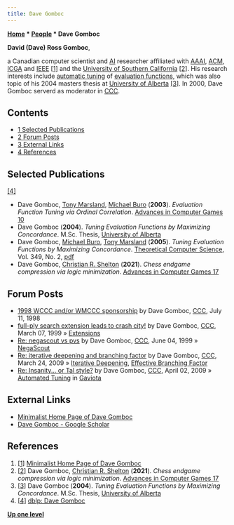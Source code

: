 ```yaml
---
title: Dave Gomboc
---
```

**[Home](Home "Home") * [People](People "People") * Dave Gomboc**

**David (Dave) Ross Gomboc**,

a Canadian computer scientist and [AI](Artificial_Intelligence "Artificial Intelligence") researcher affiliated with [AAAI](AAAI "AAAI"), [ACM](ACM "ACM"), [ICGA](ICGA "ICGA") and [IEEE](IEEE "IEEE") <a id="cite-note-1" href="#cite-ref-1">[1]</a> and the [University of Southern California](University_of_Southern_California "University of Southern California") <a id="cite-note-2" href="#cite-ref-2">[2]</a>. His research interests include [automatic tuning](Automated_Tuning "Automated Tuning") of [evaluation functions](Evaluation "Evaluation"), which was also topic of his 2004 masters thesis at [University of Alberta](University_of_Alberta "University of Alberta") <a id="cite-note-3" href="#cite-ref-3">[3]</a>. In 2000, Dave Gomboc serverd as moderator in [CCC](CCC "CCC").

## Contents

- [1 Selected Publications](#selected-publications)
- [2 Forum Posts](#forum-posts)
- [3 External Links](#external-links)
- [4 References](#references)

## Selected Publications

<a id="cite-note-4" href="#cite-ref-4">[4]</a>

- Dave Gomboc, [Tony Marsland](Tony_Marsland "Tony Marsland"), [Michael Buro](Michael_Buro "Michael Buro") (**2003**). *Evaluation Function Tuning via Ordinal Correlation*. [Advances in Computer Games 10](Advances_in_Computer_Games_10 "Advances in Computer Games 10")
- Dave Gomboc (**2004**). *Tuning Evaluation Functions by Maximizing Concordance*. M.Sc. Thesis, [University of Alberta](University_of_Alberta "University of Alberta")
- Dave Gomboc, [Michael Buro](Michael_Buro "Michael Buro"), [Tony Marsland](Tony_Marsland "Tony Marsland") (**2005**). *Tuning Evaluation Functions by Maximizing Concordance*. [Theoretical Computer Science](https://en.wikipedia.org/wiki/Theoretical_Computer_Science_%28journal%29), Vol. 349, No. 2, [pdf](http://www.cs.ualberta.ca/%7Emburo/ps/tcs-learn.pdf)
- Dave Gomboc, [Christian R. Shelton](index.php?title=Christian_R._Shelton&action=edit&redlink=1 "Christian R. Shelton (page does not exist)") (**2021**). *Chess endgame compression via logic minimization*. [Advances in Computer Games 17](Advances_in_Computer_Games_17 "Advances in Computer Games 17")

## Forum Posts

- [1998 WCCC and/or WMCCC sponsorship](https://www.stmintz.com/ccc/index.php?id=22053) by Dave Gomboc, [CCC](CCC "CCC"), July 11, 1998
- [full-ply search extension leads to crash city!](https://www.stmintz.com/ccc/index.php?id=45304) by Dave Gomboc, [CCC](CCC "CCC"), March 07, 1999 » [Extensions](Extensions "Extensions")
- [Re: negascout vs pvs](https://www.stmintz.com/ccc/index.php?id=54343) by Dave Gomboc, [CCC](CCC "CCC"), June 04, 1999 » [NegaScout](NegaScout "NegaScout")
- [Re: iterative deepening and branching factor](http://www.talkchess.com/forum/viewtopic.php?t=14963&start=27) by Dave Gomboc, [CCC](CCC "CCC"), March 24, 2009 » [Iterative Deepening](Iterative_Deepening "Iterative Deepening"), [Effective Branching Factor](Branching_Factor#EffectiveBranchingFactor "Branching Factor")
- [Re: Insanity... or Tal style?](http://www.talkchess.com/forum/viewtopic.php?t=27266&start=12) by Dave Gomboc, [CCC](CCC "CCC"), April 02, 2009 » [Automated Tuning](Automated_Tuning "Automated Tuning") in [Gaviota](Gaviota "Gaviota")

## External Links

- [Minimalist Home Page of Dave Gomboc](http://www.cs.ucr.edu/~gomboc//)
- [‪Dave Gomboc‬ - ‪Google Scholar‬](https://scholar.google.com/citations?user=xUrivMsAAAAJ&hl=en)

## References

1. <a id="cite-ref-1" href="#cite-note-1">[1]</a> [Minimalist Home Page of Dave Gomboc](http://www.cs.ucr.edu/~gomboc//)
1. <a id="cite-ref-2" href="#cite-note-2">[2]</a> Dave Gomboc, [Christian R. Shelton](index.php?title=Christian_R._Shelton&action=edit&redlink=1 "Christian R. Shelton (page does not exist)") (**2021**). *Chess endgame compression via logic minimization*. [Advances in Computer Games 17](Advances_in_Computer_Games_17 "Advances in Computer Games 17")
1. <a id="cite-ref-3" href="#cite-note-3">[3]</a> Dave Gomboc (**2004**). *Tuning Evaluation Functions by Maximizing Concordance*. M.Sc. Thesis, [University of Alberta](University_of_Alberta "University of Alberta")
1. <a id="cite-ref-4" href="#cite-note-4">[4]</a> [dblp: Dave Gomboc](https://dblp.uni-trier.de/pers/hd/g/Gomboc:Dave.html)

**[Up one level](People "People")**

